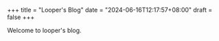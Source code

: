 +++
title = "Looper's Blog"
date = "2024-06-16T12:17:57+08:00"
draft = false
+++

Welcome to looper's blog.
